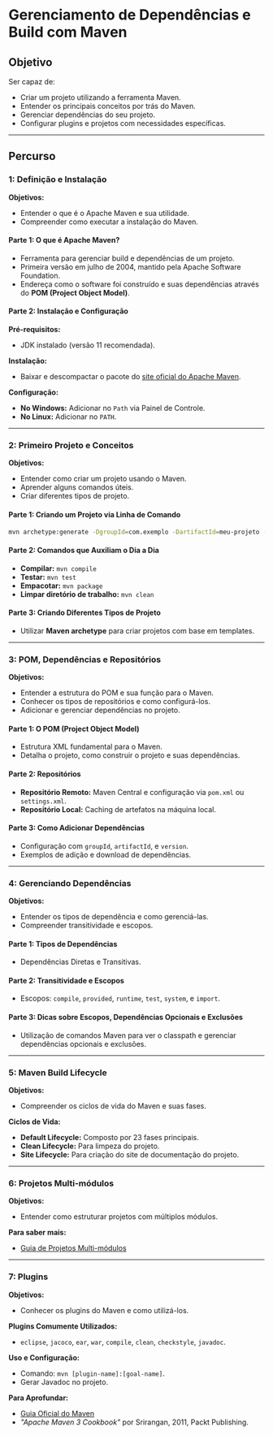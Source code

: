 # Gerenciamento de Dependências e Build com Maven

## Objetivo

Ser capaz de:

- Criar um projeto utilizando a ferramenta Maven.
- Entender os principais conceitos por trás do Maven.
- Gerenciar dependências do seu projeto.
- Configurar plugins e projetos com necessidades específicas.

---

## Percurso

### 1: Definição e Instalação

**Objetivos:**

- Entender o que é o Apache Maven e sua utilidade.
- Compreender como executar a instalação do Maven.

#### Parte 1: O que é Apache Maven?

- Ferramenta para gerenciar build e dependências de um projeto.
- Primeira versão em julho de 2004, mantido pela Apache Software Foundation.
- Endereça como o software foi construído e suas dependências através do **POM (Project Object Model)**.

#### Parte 2: Instalação e Configuração

**Pré-requisitos:**

- JDK instalado (versão 11 recomendada).

**Instalação:**

- Baixar e descompactar o pacote do [site oficial do Apache Maven](https://maven.apache.org/).

**Configuração:**

- **No Windows:** Adicionar no `Path` via Painel de Controle.
- **No Linux:** Adicionar no `PATH`.

---

### 2: Primeiro Projeto e Conceitos

**Objetivos:**

- Entender como criar um projeto usando o Maven.
- Aprender alguns comandos úteis.
- Criar diferentes tipos de projeto.

#### Parte 1: Criando um Projeto via Linha de Comando

```bash
mvn archetype:generate -DgroupId=com.exemplo -DartifactId=meu-projeto -DarchetypeArtifactId=maven-archetype-quickstart -DinteractiveMode=false
```

#### Parte 2: Comandos que Auxiliam o Dia a Dia

- **Compilar:** `mvn compile`
- **Testar:** `mvn test`
- **Empacotar:** `mvn package`
- **Limpar diretório de trabalho:** `mvn clean`

#### Parte 3: Criando Diferentes Tipos de Projeto

- Utilizar **Maven archetype** para criar projetos com base em templates.

---

### 3: POM, Dependências e Repositórios

**Objetivos:**

- Entender a estrutura do POM e sua função para o Maven.
- Conhecer os tipos de repositórios e como configurá-los.
- Adicionar e gerenciar dependências no projeto.

#### Parte 1: O POM (Project Object Model)

- Estrutura XML fundamental para o Maven.
- Detalha o projeto, como construir o projeto e suas dependências.

#### Parte 2: Repositórios

- **Repositório Remoto:** Maven Central e configuração via `pom.xml` ou `settings.xml`.
- **Repositório Local:** Caching de artefatos na máquina local.

#### Parte 3: Como Adicionar Dependências

- Configuração com `groupId`, `artifactId`, e `version`.
- Exemplos de adição e download de dependências.

---

### 4: Gerenciando Dependências

**Objetivos:**

- Entender os tipos de dependência e como gerenciá-las.
- Compreender transitividade e escopos.

#### Parte 1: Tipos de Dependências

- Dependências Diretas e Transitivas.

#### Parte 2: Transitividade e Escopos

- Escopos: `compile`, `provided`, `runtime`, `test`, `system`, e `import`.

#### Parte 3: Dicas sobre Escopos, Dependências Opcionais e Exclusões

- Utilização de comandos Maven para ver o classpath e gerenciar dependências opcionais e exclusões.

---

### 5: Maven Build Lifecycle

**Objetivos:**

- Compreender os ciclos de vida do Maven e suas fases.

**Ciclos de Vida:**

- **Default Lifecycle:** Composto por 23 fases principais.
- **Clean Lifecycle:** Para limpeza do projeto.
- **Site Lifecycle:** Para criação do site de documentação do projeto.

---

### 6: Projetos Multi-módulos

**Objetivos:**

- Entender como estruturar projetos com múltiplos módulos.

**Para saber mais:**

- [Guia de Projetos Multi-módulos](https://maven.apache.org/guides/mini/guide-multiple-modules.html)

---

### 7: Plugins

**Objetivos:**

- Conhecer os plugins do Maven e como utilizá-los.

**Plugins Comumente Utilizados:**

- `eclipse`, `jacoco`, `ear`, `war`, `compile`, `clean`, `checkstyle`, `javadoc`.

**Uso e Configuração:**

- Comando: `mvn [plugin-name]:[goal-name]`.
- Gerar Javadoc no projeto.

**Para Aprofundar:**

- [Guia Oficial do Maven](https://maven.apache.org/guides/)
- _"Apache Maven 3 Cookbook"_ por Srirangan, 2011, Packt Publishing.
